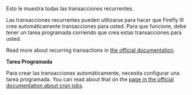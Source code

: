 Esto le muestra todas las transacciones recurrentes.

Las transacciones recurrentes pueden utilizarse para hacer que Firefly III cree automáticamente transacciones para usted. Para que funcione, debe tener un tarea programada corriendo que crea estas transacciones para usted.

Read more about recurring transactions in [the official documentation](https://docs.firefly-iii.org/advanced-concepts/recurring).

**Tarea Programada**

Para crear las transacciones automáticamente, necesita configurar una tarea programada. You can read about that on the [page in the official documentation about cron jobs](https://docs.firefly-iii.org/advanced-installation/cron).